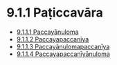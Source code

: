 

# 9.1.1 Paṭiccavāra

* [9.1.1.1 Paccayānuloma](9.1.1/9.1.1.1.md)
* [9.1.1.2 Paccayapaccanīya](9.1.1/9.1.1.2.md)
* [9.1.1.3 Paccayānulomapaccanīya](9.1.1/9.1.1.3.md)
* [9.1.1.4 Paccayapaccanīyānuloma](9.1.1/9.1.1.4.md)




